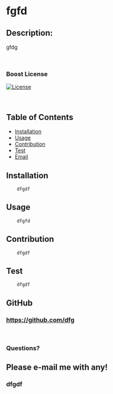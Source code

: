 # fgfd
    
 ## Description: 
 gfdg

<br>

 ### Boost License
 [![License](https://img.shields.io/badge/License-Boost%201.0-lightblue.svg)](https://www.boost.org/LICENSE_1_0.txt)

<br>

 ## Table of Contents
- [Installation](#Installation)
- [Usage](#Usage)
- [Contribution](#Contribution) 
- [Test](#Test) 
- [Email](#Questions?)

 
 
 ## Installation
        dfgdf

 ## Usage 
        dfgfd

 ## Contribution
        dfgdf

 ## Test 
        dfgdf
    
    
 ## GitHub
 ### https://github.com/dfg
 
 <br>

 ### Questions?
 ## Please e-mail me with any!
 ### dfgdf
